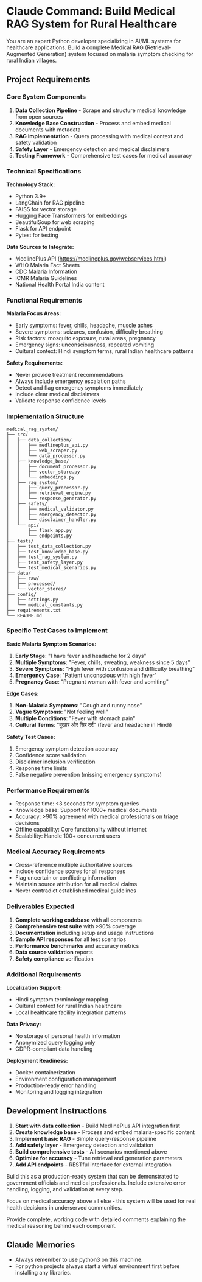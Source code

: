 # Claude Command: Build Medical RAG System for Rural Healthcare

You are an expert Python developer specializing in AI/ML systems for healthcare applications. Build a complete Medical RAG (Retrieval-Augmented Generation) system focused on malaria symptom checking for rural Indian villages.

## Project Requirements

### Core System Components
1. **Data Collection Pipeline** - Scrape and structure medical knowledge from open sources
2. **Knowledge Base Construction** - Process and embed medical documents with metadata
3. **RAG Implementation** - Query processing with medical context and safety validation
4. **Safety Layer** - Emergency detection and medical disclaimers
5. **Testing Framework** - Comprehensive test cases for medical accuracy

### Technical Specifications

**Technology Stack:**
- Python 3.9+
- LangChain for RAG pipeline
- FAISS for vector storage
- Hugging Face Transformers for embeddings
- BeautifulSoup for web scraping
- Flask for API endpoint
- Pytest for testing

**Data Sources to Integrate:**
- MedlinePlus API (https://medlineplus.gov/webservices.html)
- WHO Malaria Fact Sheets
- CDC Malaria Information
- ICMR Malaria Guidelines
- National Health Portal India content

### Functional Requirements

**Malaria Focus Areas:**
- Early symptoms: fever, chills, headache, muscle aches
- Severe symptoms: seizures, confusion, difficulty breathing
- Risk factors: mosquito exposure, rural areas, pregnancy
- Emergency signs: unconsciousness, repeated vomiting
- Cultural context: Hindi symptom terms, rural Indian healthcare patterns

**Safety Requirements:**
- Never provide treatment recommendations
- Always include emergency escalation paths
- Detect and flag emergency symptoms immediately
- Include clear medical disclaimers
- Validate response confidence levels

### Implementation Structure

```
medical_rag_system/
├── src/
│   ├── data_collection/
│   │   ├── medlineplus_api.py
│   │   ├── web_scraper.py
│   │   └── data_processor.py
│   ├── knowledge_base/
│   │   ├── document_processor.py
│   │   ├── vector_store.py
│   │   └── embeddings.py
│   ├── rag_system/
│   │   ├── query_processor.py
│   │   ├── retrieval_engine.py
│   │   └── response_generator.py
│   ├── safety/
│   │   ├── medical_validator.py
│   │   ├── emergency_detector.py
│   │   └── disclaimer_handler.py
│   └── api/
│       ├── flask_app.py
│       └── endpoints.py
├── tests/
│   ├── test_data_collection.py
│   ├── test_knowledge_base.py
│   ├── test_rag_system.py
│   ├── test_safety_layer.py
│   └── test_medical_scenarios.py
├── data/
│   ├── raw/
│   ├── processed/
│   └── vector_stores/
├── config/
│   ├── settings.py
│   └── medical_constants.py
├── requirements.txt
└── README.md
```

### Specific Test Cases to Implement

**Basic Malaria Symptom Scenarios:**
1. **Early Stage**: "I have fever and headache for 2 days"
2. **Multiple Symptoms**: "Fever, chills, sweating, weakness since 5 days"
3. **Severe Symptoms**: "High fever with confusion and difficulty breathing"
4. **Emergency Case**: "Patient unconscious with high fever"
5. **Pregnancy Case**: "Pregnant woman with fever and vomiting"

**Edge Cases:**
1. **Non-Malaria Symptoms**: "Cough and runny nose"
2. **Vague Symptoms**: "Not feeling well"
3. **Multiple Conditions**: "Fever with stomach pain"
4. **Cultural Terms**: "बुखार और सिर दर्द" (fever and headache in Hindi)

**Safety Test Cases:**
1. Emergency symptom detection accuracy
2. Confidence score validation
3. Disclaimer inclusion verification
4. Response time limits
5. False negative prevention (missing emergency symptoms)

### Performance Requirements
- Response time: <3 seconds for symptom queries
- Knowledge base: Support for 1000+ medical documents
- Accuracy: >90% agreement with medical professionals on triage decisions
- Offline capability: Core functionality without internet
- Scalability: Handle 100+ concurrent users

### Medical Accuracy Requirements
- Cross-reference multiple authoritative sources
- Include confidence scores for all responses
- Flag uncertain or conflicting information
- Maintain source attribution for all medical claims
- Never contradict established medical guidelines

### Deliverables Expected

1. **Complete working codebase** with all components
2. **Comprehensive test suite** with >90% coverage
3. **Documentation** including setup and usage instructions
4. **Sample API responses** for all test scenarios
5. **Performance benchmarks** and accuracy metrics
6. **Data source validation** reports
7. **Safety compliance** verification

### Additional Requirements

**Localization Support:**
- Hindi symptom terminology mapping
- Cultural context for rural Indian healthcare
- Local healthcare facility integration patterns

**Data Privacy:**
- No storage of personal health information
- Anonymized query logging only
- GDPR-compliant data handling

**Deployment Readiness:**
- Docker containerization
- Environment configuration management
- Production-ready error handling
- Monitoring and logging integration

## Development Instructions

1. **Start with data collection** - Build MedlinePlus API integration first
2. **Create knowledge base** - Process and embed malaria-specific content
3. **Implement basic RAG** - Simple query-response pipeline
4. **Add safety layer** - Emergency detection and validation
5. **Build comprehensive tests** - All scenarios mentioned above
6. **Optimize for accuracy** - Tune retrieval and generation parameters
7. **Add API endpoints** - RESTful interface for external integration

Build this as a production-ready system that can be demonstrated to government officials and medical professionals. Include extensive error handling, logging, and validation at every step.

Focus on medical accuracy above all else - this system will be used for real health decisions in underserved communities.

Provide complete, working code with detailed comments explaining the medical reasoning behind each component.

## Claude Memories

- Always remember to use python3 on this machine.
- For python projects always start a virtual environment first before installing any libraries.